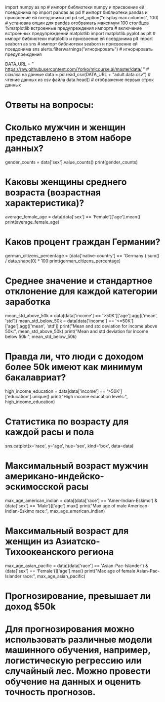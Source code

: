 import numpy as np # импорт библиотеки numpy и присвоение ей псевдонима np
import pandas as pd # импорт библиотеки pandas и присвоение ей псевдонима pd
pd.set_option("display.max.columns", 100) # установка опции для pandas отображать максимум 100 столбцов
%matplotlib встроенные предупреждения импорта # включение встроенных предупреждений matplotlib
import matplotlib.pyplot as plt # импорт библиотеки matplotlib и присвоение ей псевдонима plt
import seaborn as sns # импорт библиотеки seaborn и присвоение ей псевдонима sns
alerts.filterwarnings("игнорировать")  # игнорировать предупреждения

DATA_URL = " https://raw.githubusercontent.com/Yorko/mlcourse.ai/master/data/ " # ссылка на данные
data = pd.read_csv(DATA_URL + "adult.data.csv") # чтение данных из csv файла
data.head() # отображение первых строк данных

# Ответы на вопросы:

# Сколько мужчин и женщин представлено в этом наборе данных?
gender_counts = data['sex'].value_counts()
print(gender_counts)

# Каковы женщины среднего возраста (возрастная характеристика)?
average_female_age = data[data['sex'] == 'Female']['age'].mean()
print(average_female_age)

# Каков процент граждан Германии?
german_citizens_percentage = (data['native-country'] == 'Germany').sum() / data.shape[0] * 100
print(german_citizens_percentage)

# Среднее значение и стандартное отклонение для каждой категории заработка
mean_std_above_50k = data[data['income'] == '>50K']['age'].agg(['mean', 'std'])
mean_std_below_50k = data[data['income'] == '<=50K']['age'].agg(['mean', 'std'])
print("Mean and std deviation for income above 50k:", mean_std_above_50k)
print("Mean and std deviation for income below 50k:", mean_std_below_50k)

# Правда ли, что люди с доходом более 50k имеют как минимум бакалавриат?
high_income_education = data[data['income'] == '>50K']['education'].unique()
print("High income education levels:", high_income_education)

# Статистика по возрасту для каждой расы и пола
sns.catplot(x='race', y='age', hue='sex', kind='box', data=data)

# Максимальный возраст мужчин американо-индейско-эскимосской расы
max_age_american_indian = data[(data['race'] == 'Amer-Indian-Eskimo') & (data['sex'] == 'Male')]['age'].max()
print("Max age of male American-Indian-Eskimo race:", max_age_american_indian)

# Максимальный возраст для женщин из Азиатско-Тихоокеанского региона
max_age_asian_pacific = data[(data['race'] == 'Asian-Pac-Islander') & (data['sex'] == 'Female')]['age'].max()
print("Max age of female Asian-Pac-Islander race:", max_age_asian_pacific)

# Прогнозирование, превышает ли доход $50k
# Для прогнозирования можно использовать различные модели машинного обучения, например, логистическую регрессию или случайный лес. Можно провести обучение на данных и оценить точность прогнозов.
